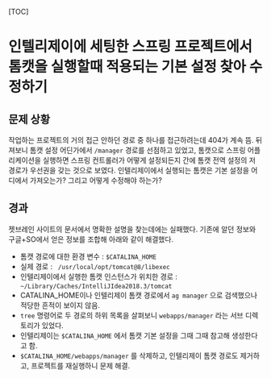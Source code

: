 [TOC]



# 인텔리제이에 세팅한 스프링 프로젝트에서 톰캣을 실행할때 적용되는 기본 설정 찾아 수정하기

## 문제 상황

작업하는 프로젝트의 거의 접근 안하던 경로 중 하나를 접근하려는데 404가 계속 뜸. 뒤져보니 톰캣 설정 어딘가에서 `/manager` 경로를 선점하고 있었고, 톰캣으로 스프링 어플리케이션을 실행하면 스프링 컨트롤러가 어떻게 설정되든지 간에 톰캣 전역 설정의 저 경로가 우선권을 갖는 것으로 보였다. 인텔리제이에서 실행되는 톰캣은 기본 설정을 어디에서 가져오는가? 그리고 어떻게 수정해야 하는가?

## 경과

젯브레인 사이트의 문서에서 명확한 설명을 찾는데에는 실패했다. 기존에 알던 정보와 구글+SO에서 얻은 정보를 조합해 아래와 같이 해결했다.

- 톰캣 경로에 대한 환경 변수 : `$CATALINA_HOME`
- 실제 경로 : ` /usr/local/opt/tomcat@8/libexec`
- 인텔리제이에서 실행한 톰캣 인스턴스가 위치한 경로 : `~/Library/Caches/IntelliJIdea2018.3/tomcat`
- CATALINA_HOME이나 인텔리제이 톰캣 경로에서 `ag manager` 으로 검색했으나 적당한 흔적이 보이지 않음.
- `tree` 명령어로 두 경로의 하위 목록을 살펴보니 `webapps/manager` 라는 서브 디렉토리가 있었다.
- 인텔리제이는 `$CATALINA_HOME` 에서 톰캣 기본 설정을 그때 그때 참고해 생성한다고 함.
- `$CATALINA_HOME/webapps/manager` 를 삭제하고, 인텔리제이 톰캣 경로도 제거하고, 프로젝트를 재실행하니 문제 해결.
